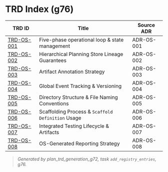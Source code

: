 # TRD Index (g76)

| TRD ID | Title | Source ADR |
|--------|-------|------------|
| [TRD-OS-001](TRD-OS-001.md) | Five-phase operational loop & state management | ADR-OS-001 |
| [TRD-OS-002](TRD-OS-002.md) | Hierarchical Planning Store Lineage Guarantees | ADR-OS-002 |
| [TRD-OS-003](TRD-OS-003.md) | Artifact Annotation Strategy | ADR-OS-003 |
| [TRD-OS-004](TRD-OS-004.md) | Global Event Tracking & Versioning | ADR-OS-004 |
| [TRD-OS-005](TRD-OS-005.md) | Directory Structure & File Naming Conventions | ADR-OS-005 |
| [TRD-OS-006](TRD-OS-006.md) | Scaffolding Process & `Scaffold Definition` Usage | ADR-OS-006 |
| [TRD-OS-007](TRD-OS-007.md) | Integrated Testing Lifecycle & Artifacts | ADR-OS-007 |
| [TRD-OS-008](TRD-OS-008.md) | OS-Generated Reporting Strategy | ADR-OS-008 |

> _Generated by plan_trd_generation_g72, task `add_registry_entries`, g76._ 
